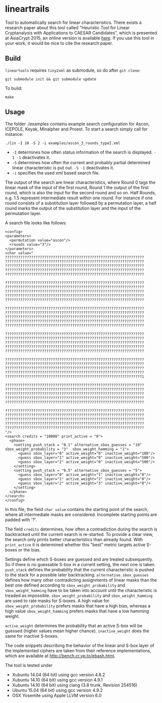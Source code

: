lineartrails
============

Tool to automatically search for linear characteristics. There exists a research
paper about this tool called "Heuristic Tool for Linear Cryptanalysis with
Applications to CAESAR Candidates", which is presented at AsiaCrypt 2015, an
online version is available [here](https://eprint.iacr.org/2015/1200). If you
use this tool in your work, it would be nice to cite the research paper.


Build
-----

`lineartools` requires `tiny2xml` as submodule, so do after `git clone`:

```
git submodule init && git submodule update
```

To build:

```
make
```


Usage
-----

The folder ./examples contains example search configuration for Ascon, ICEPOLE,
Keyak, Minalpher and Proest. To start a search simply call for instance:

```
./lin -I 10 -S 2 -i examples/ascon_3_rounds_typeI.xml
```

* `-I` determines how often status information of the search is displayed.
  `-I -1` deactivates it.
* `-S` determines how often the current and probably partial determined linear
  characteristic is put out. `-S -1` deactivates it.
* `-i` specifies the used xml based search file.

The output of the search are linear characteristics, where Round 0 tags the
linear mask of the input of the first round, Round 1 the output of the first
round, which is also the input for the second round and so on. Half Rounds, e.g.
1.5 represent intermediate result within one round. For instance if one round
consists of a substitution layer followed by a permutation layer, a half round
marks the output of the substitution layer and the input of the permutation
layer.

A search file looks like follows:

```
<config>
<parameters>
  <permutation value="ascon"/>
  <rounds value="3"/>
</parameters>
<char value="
????????????????????????????????????????????????????????????????
????????????????????????????????????????????????????????????????
????????????????????????????????????????????????????????????????
????????????????????????????????????????????????????????????????
????????????????????????????????????????????????????????????????

????????????????????????????????????????????????????????????????
????????????????????????????????????????????????????????????????
????????????????????????????????????????????????????????????????
????????????????????????????????????????????????????????????????
????????????????????????????????????????????????????????????????

????????????????????????????????????????????????????????????????
????????????????????????????????????????????????????????????????
????????????????????????????????????????????????????????????????
????????????????????????????????????????????????????????????????
????????????????????????????????????????????????????????????????

????????????????????????????????????????????????????????????????
????????????????????????????????????????????????????????????????
????????????????????????????????????????????????????????????????
????????????????????????????????????????????????????????????????
????????????????????????????????????????????????????????????????

????????????????????????????????????????????????????????????????
????????????????????????????????????????????????????????????????
????????????????????????????????????????????????????????????????
????????????????????????????????????????????????????????????????
???????????????????????????????????????????????????????????????1

????????????????????????????????????????????????????????????????
????????????????????????????????????????????????????????????????
????????????????????????????????????????????????????????????????
????????????????????????????????????????????????????????????????
????????????????????????????????????????????????????????????????

????????????????????????????????????????????????????????????????
????????????????????????????????????????????????????????????????
????????????????????????????????????????????????????????????????
????????????????????????????????????????????????????????????????
????????????????????????????????????????????????????????????????
"/>
<search credits = "10000" print_active = "0">
  <phase>
    <setting push_stack = "0.1" alternative_sbox_guesses = "10" sbox_weight_probability = "3"  sbox_weight_hamming = "1">
      <guess sbox_layer="0" active_weight="0" inactive_weight="100"/>
      <guess sbox_layer="1" active_weight="0" inactive_weight="500"/>
      <guess sbox_layer="2" active_weight="0" inactive_weight="500"/>
    </setting>
    <setting push_stack = "0.5" alternative_sbox_guesses = "5">
      <guess sbox_layer="0" active_weight="1" inactive_weight="0"/>
      <guess sbox_layer="1" active_weight="2" inactive_weight="0"/>
      <guess sbox_layer="2" active_weight="3" inactive_weight="0"/>
    </setting>
  </phase>
</search>
</config>
```

In this file, the field `char value` contains the starting point of the search,
where all intermediate masks are considered. Incomplete starting points are
padded with '?'.

The field `credits` determines, how often a contradiction during the search is
backtracked until the current search is re-started. To provide a clear view, the
search only prints better characteristics than already found. With
`print_active` it is determined whether this "best" metric targets active
S-boxes or the bias.

Settings define which S-boxes are guessed and are treated subsequently. So if
there is no guessable S-box in a current setting, the next one is taken.
`push_stack` defines the probability that the current characteristic is pushed
to the stack for a possible later backtracking. `alternative_sbox_guesses`
defines how many other contradicting assignments of linear masks than the best
one defined according to `sbox_weight_probability` and `sbox_weight_hamming`
have to be taken into account until the characteristic is treaded as impossible.
`sbox_weight_probability` and `sbox_weight_hamming` are used to rate masks for
S-boxes. A high value for `sbox_weight_probability` prefers masks that have a
high bias, whereas a high value `sbox_weight_hamming` prefers masks that have a
low hamming weight.

`active_weight` determines the probability that an active S-box will be guessed
(higher values mean higher chance). `inactive_weight` does the same for inactive
S-boxes.

The code snippets describing the behavior of the linear and S-box layer of the
implemented ciphers are taken from their reference implementations, which are
available at <http://bench.cr.yp.to/ebash.html>.

The tool is tested under
- Xubuntu 14.04 (64 bit) using gcc version 4.8.2
- Xubuntu 14.10 (64 bit) using gcc version 4.9.1
- Xubuntu 14.10 (64 bit) using clang (3.8 trunk, Revision 254516)
- Ubuntu 15.04 (64 bit) using gcc version 4.9.2
- OSX Yosemite using Apple LLVM version 6.0

